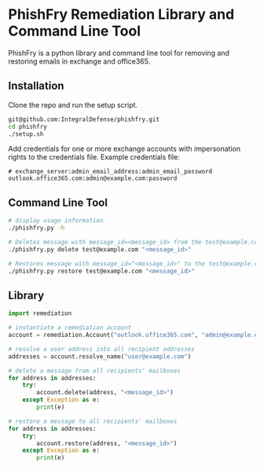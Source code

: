 # PhishFry Remediation Library and Command Line Tool
PhishFry is a python library and command line tool for removing and restoring emails in exchange and office365.

## Installation
Clone the repo and run the setup script.
```bash
git@github.com:IntegralDefense/phishfry.git
cd phishfry
./setup.sh
```

Add credentials for one or more exchange accounts with impersonation rights to the credentials file.
Example credentials file:
```
# exchange_server:admin_email_address:admin_email_password
outlook.office365.com:admin@example.com:password
```

## Command Line Tool
```bash
# display usage information
./phishfry.py -h

# Deletes message with message_id=<message_id> from the test@example.com mailbox
./phishfry.py delete test@example.com "<message_id>"

# Restores message with message_id="<message_id>" to the test@example.com mailbox
./phishfry.py restore test@example.com "<message_id>"
```

## Library
```python
import remediation

# instantiate a remediation account
account = remediation.Account("outlook.office365.com", "admin@example.com", "password123")

# resolve a user address into all recipient addresses
addresses = account.resolve_name("user@example.com")

# delete a message from all recipients' mailboxes
for address in addresses:
	try:
		account.delete(address, "<message_id>")
	except Exception as e:
		print(e)

# restore a message to all recipients' mailboxes
for address in addresses:
	try:
		account.restore(address, "<message_id>")
	except Exception as e:
		print(e)
```
